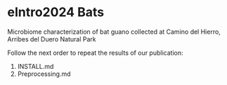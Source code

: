 # eIntro2024 Bats

Microbiome characterization of bat guano collected at Camino del Hierro, Arribes del Duero Natural Park

Follow the next order to repeat the results of our publication:
1) INSTALL.md
2) Preprocessing.md

